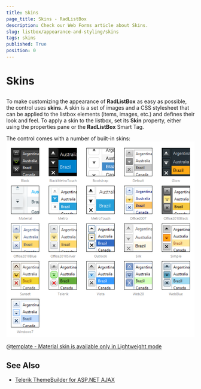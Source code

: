 ```yaml
---
title: Skins
page_title: Skins - RadListBox
description: Check our Web Forms article about Skins.
slug: listbox/appearance-and-styling/skins
tags: skins
published: True
position: 0
---
```


# Skins

## 

To make customizing the appearance of **RadListBox** as easy as possible, the control uses **skins.** A skin is a set of images and a CSS stylesheet that can be applied to the listbox elements (items, images, etc.) and defines their look and feel. To apply a skin to the listbox, set its **Skin** property, either using the properties pane or the **RadListBox** Smart Tag.

The control comes with a number of built-in skins:
![Built-in skins](images/listbox-skins.png) 


 @[template - Material skin is available only in Lightweight mode](/_templates/common/skins-notes.md#material-only-in-lightweight) 


## See Also

 * [Telerik ThemeBuilder for ASP.NET AJAX](https://themebuilder.telerik.com/)



